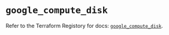 # `google_compute_disk`

Refer to the Terraform Registory for docs: [`google_compute_disk`](https://registry.terraform.io/providers/hashicorp/google/5.2.0/docs/resources/compute_disk).
